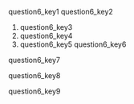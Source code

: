 question6_key1
question6_key2


1. question6_key3
2. question6_key4
3. question6_key5
question6_key6



question6_key7

 
question6_key8


question6_key9
